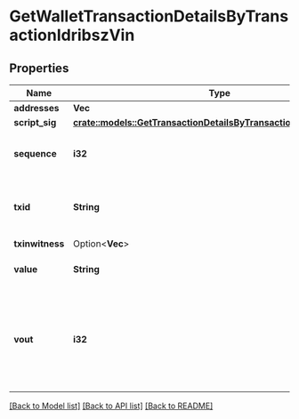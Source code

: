 # GetWalletTransactionDetailsByTransactionIdribszVin

## Properties

Name | Type | Description | Notes
------------ | ------------- | ------------- | -------------
**addresses** | **Vec<String>** |  | 
**script_sig** | [**crate::models::GetTransactionDetailsByTransactionIdribszScriptSig**](GetTransactionDetailsByTransactionIDRIBSZ_scriptSig.md) |  | 
**sequence** | **i32** | Represents the script sequence number. | 
**txid** | **String** | Represents the reference transaction identifier. | 
**txinwitness** | Option<**Vec<String>**> |  | [optional]
**value** | **String** | Defines the specific amount. | 
**vout** | **i32** | It refers to the index of the output address of this transaction. The index starts from 0. | 

[[Back to Model list]](../README.md#documentation-for-models) [[Back to API list]](../README.md#documentation-for-api-endpoints) [[Back to README]](../README.md)



